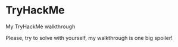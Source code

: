 # TryHackMe
My TryHackMe walkthrough

Please, try to solve with yourself, my walkthrough is one big spoiler!
